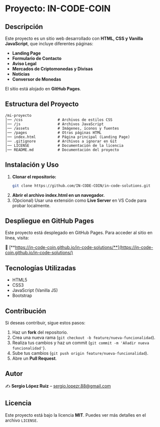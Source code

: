 # Proyecto: IN-CODE-COIN

## Descripción

Este proyecto es un sitio web desarrollado con **HTML, CSS y Vanilla JavaScript**, que incluye diferentes páginas:

- **Landing Page**
- **Formulario de Contacto**
- **Aviso Legal**
- **Mercados de Criptomonedas y Divisas**
- **Noticias**
- **Conversor de Monedas**

El sitio está alojado en **GitHub Pages**.

## Estructura del Proyecto

```
/mi-proyecto
│── /css                # Archivos de estilos CSS
│── /js                 # Archivos JavaScript
│── /assets             # Imágenes, íconos y fuentes
│── /pages              # Otras páginas HTML
│── index.html          # Página principal (Landing Page)
│── .gitignore          # Archivos a ignorar en Git
│── LICENSE             # Documentación de la licencia
│── README.md           # Documentación del proyecto
```

## Instalación y Uso

1. **Clonar el repositorio:**
   ```sh
   git clone https://github.com/IN-CODE-COIN/in-code-solutions.git
   ```
2. **Abrir el archivo **index.html** en un navegador.**
3. (Opcional) Usar una extensión como **Live Server** en VS Code para probar localmente.

## Despliegue en GitHub Pages

Este proyecto está desplegado en GitHub Pages. Para acceder al sitio en línea, visita:

🔗 [**https://in-code-coin.github.io/in-code-solutions/**](https://in-code-coin.github.io/in-code-solutions/)


## Tecnologías Utilizadas

- HTML5
- CSS3
- JavaScript (Vanilla JS)
- Bootstrap

## Contribución

Si deseas contribuir, sigue estos pasos:

1. Haz un **fork** del repositorio.
2. Crea una nueva rama (`git checkout -b feature/nueva-funcionalidad`).
3. Realiza tus cambios y haz un commit (`git commit -m 'Añadir nueva funcionalidad'`).
4. Sube tus cambios (`git push origin feature/nueva-funcionalidad`).
5. Abre un **Pull Request**.

## Autor

✍️ **Sergio López Ruiz** – sergio.lopezr.88@gmail.com

## Licencia

Este proyecto está bajo la licencia **MIT**. Puedes ver más detalles en el archivo `LICENSE`.

